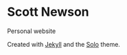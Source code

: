 # Scott Newson
Personal website

Created with [Jekyll](https://jekyllrb.com/) and the [Solo](http://chibicode.github.io/solo) theme.
